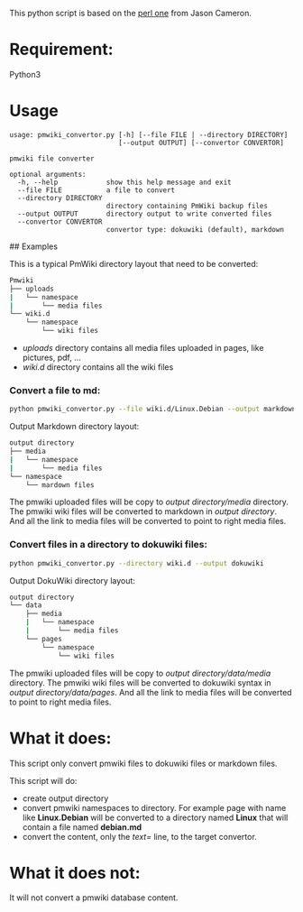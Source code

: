 This python script is based on the [perl one](https://forum.dokuwiki.org/thread/3895) from Jason Cameron.

# Requirement:

Python3

# Usage

```
usage: pmwiki_convertor.py [-h] [--file FILE | --directory DIRECTORY]
                           [--output OUTPUT] [--convertor CONVERTOR]

pmwiki file converter

optional arguments:
  -h, --help            show this help message and exit
  --file FILE           a file to convert
  --directory DIRECTORY
                        directory containing PmWiki backup files
  --output OUTPUT       directory output to write converted files
  --convertor CONVERTOR
                        convertor type: dokuwiki (default), markdown
```


## Examples

This is a typical PmWiki directory layout that need to be converted:
```bash
Pmwiki
├── uploads
|   └── namespace
|       └── media files
└── wiki.d
    └── namespace
        └── wiki files
```
* *uploads* directory contains all media files uploaded in pages, like pictures, pdf, ...
* *wiki.d* directory contains all the wiki files

### Convert a file to md:

```bash
python pmwiki_convertor.py --file wiki.d/Linux.Debian --output markdown --convertor markdown
```

Output Markdown directory layout:
```bash
output directory
├── media
|   └── namespace
|       └── media files
└── namespace
    └── mardown files
```
The pmwiki uploaded files will be copy to *output directory/media* directory.
The pmwiki wiki files will be converted to markdown in *output directory*. And all the link
to media files will be converted to point to right media files.

### Convert files in a directory to dokuwiki files:

```bash
python pmwiki_convertor.py --directory wiki.d --output dokuwiki
```

Output DokuWiki directory layout:
```bash
output directory
└── data
    ├── media
    |   └── namespace
    |       └── media files
    └── pages
        └── namespace
            └── wiki files
```
The pmwiki uploaded files will be copy to *output directory/data/media* directory.
The pmwiki wiki files will be converted to dokuwiki syntax in *output directory/data/pages*. And all the link
to media files will be converted to point to right media files.

# What it does:

This script only convert pmwiki files to dokuwiki files or markdown files.

This script will do:
* create output directory
* convert pmwiki namespaces to directory. For example page with name like **Linux.Debian**
    will be converted to a directory named **Linux** that will contain
    a file named **debian.md**
* convert the content, only the *text=* line, to the target convertor.

# What it does not:

It will not convert a pmwiki database content.
